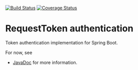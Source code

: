 [![Build Status](https://travis-ci.org/klaalo/reqTokenAuth.svg?branch=master)](https://travis-ci.org/klaalo/reqTokenAuth)
[![Coverage Status](https://coveralls.io/repos/github/klaalo/reqTokenAuth/badge.svg?branch=master)](https://coveralls.io/github/klaalo/reqTokenAuth?branch=master)

# RequestToken authentication

Token authentication implementation for Spring Boot.

For now, see
   * [JavaDoc](http://www.karilaalo.fi/reqTokenAuth/apidocs/) for more information.
